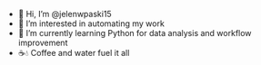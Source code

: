 - 👋 Hi, I’m @jelenwpaski15
- 👀 I’m interested in automating my work
- 🌱 I’m currently learning Python for data analysis and workflow improvement
- ☕💧 Coffee and water fuel it all 

<!---
jelenwpaski15/jelenwpaski15 is a ✨ special ✨ repository because its `README.md` (this file) appears on your GitHub profile.
You can click the Preview link to take a look at your changes.
--->
